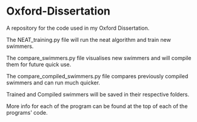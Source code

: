 # Oxford-Dissertation
A repository for the code used in my Oxford Dissertation.

The NEAT_training.py file will run the neat algorithm and train new swimmers.

The compare_swimmers.py file visualises new swimmers and will compile them for future quick use.

The compare_compiled_swimmers.py file compares previously compiled swimmers and can run much quicker.

Trained and Compiled swimmers will be saved in their respective folders.

More info for each of the program can be found at the top of each of the programs' code.

